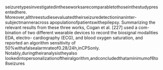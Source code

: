 seizuretypesinvestigatedintheseworksarecomparabletothoseinthestudypresentedhere.
Moreover,allthreestudiesevaluatedtheirseizuredetectioninaninter-subjectmanneracross
apopulationofpatientswithepilepsy.
Summarizing the relevant results from these three works, Cogan et al. [227] used a com-
bination of two different wearable devices to record the biosignal modalities EDA, electro-
cardiography (ECG), and blood oxygen saturation, and reported an algorithm sensitivity of
50%withafalsealarmrateof0.28/24h,inCPSonly. Notably,duringtheiranalysistheyalso
lookedintopersonalizationoftheiralgorithm,andconcludedthataminimumof6to8seizures